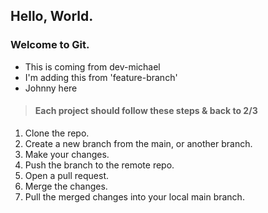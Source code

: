 
## Hello, World.
### Welcome to Git.

- This is coming from dev-michael
- I'm adding this from 'feature-branch'
- Johnny here

> #### Each project should follow these steps & back to 2/3

1) Clone the repo.
2) Create a new branch from the main, or another branch.
3) Make your changes. 
4) Push the branch to the remote repo.
5) Open a pull request.
6) Merge the changes.
7) Pull the merged changes into your local main branch.